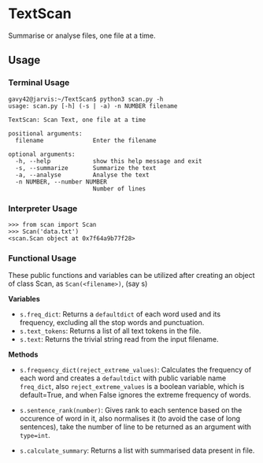 # TextScan
Summarise or analyse files, one file at a time.

## Usage

### Terminal Usage

```console
gavy42@jarvis:~/TextScan$ python3 scan.py -h
usage: scan.py [-h] (-s | -a) -n NUMBER filename

TextScan: Scan Text, one file at a time

positional arguments:
  filename              Enter the filename

optional arguments:
  -h, --help            show this help message and exit
  -s, --summarize       Summarize the text
  -a, --analyse         Analyse the text
  -n NUMBER, --number NUMBER
                        Number of lines
```

### Interpreter Usage

```python3
>>> from scan import Scan
>>> Scan('data.txt')
<scan.Scan object at 0x7f64a9b77f28> 
```

### Functional Usage

These public functions and variables can be utilized after creating an object of class Scan, as `Scan(<filename>)`, (say s)

**Variables**
- `s.freq_dict`: Returns a `defaultdict` of each word used and its frequency, excluding all the stop words and punctuation.
- `s.text_tokens`: Returns a list of all text tokens in the file.
- `s.text`: Returns the trivial string read from the input filename.

**Methods**
- `s.frequency_dict(reject_extreme_values)`: Calculates the frequency of each word and creates a `defaultdict` with public variable name `freq_dict`, also `reject_extreme_values` is a boolean variable, which is default=True, and when False ignores the extreme frequency of words.

- `s.sentence_rank(number)`: Gives rank to each sentence based on the occurence of word in it, also normalises it (to avoid the case of long sentences), take the number of line to be returned as an argument with `type=int`.

- `s.calculate_summary`: Returns a list with summarised data present in file.